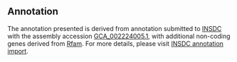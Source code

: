

Annotation
----------

The annotation presented is derived from annotation submitted to
[INSDC](http://www.insdc.org) with the assembly accession
[GCA\_002224005.1](http://www.ebi.ac.uk/ena/data/view/GCA_002224005.1),
with additional non-coding genes derived from
[Rfam](http://rfam.xfam.org/). For more details, please visit [INSDC
annotation
import](http://ensemblgenomes.org/info/data/insdc_annotation).
